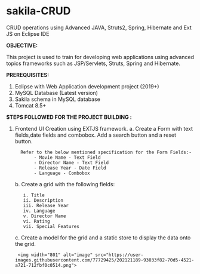 # sakila-CRUD
CRUD operations using  Advanced JAVA, Struts2, Spring, Hibernate and Ext JS on Eclipse IDE

**OBJECTIVE:**

This project is used to train for developing web applications using advanced topics frameworks such as JSP/Servlets, Struts, Spring and Hibernate.

**PREREQUISITES:**
1. Eclipse with Web Application development project (2019+)
2. MySQL Database (Latest version)
3. Sakila schema in MySQL database
4. Tomcat 8.5+

**STEPS FOLLOWED FOR THE PROJECT BUILDING :**

1. Frontend UI Creation using EXTJS framework.
     a. Create a Form with text fields,date fields and combobox. Add a search button and a reset button. 
         
         Refer to the below mentioned specification for the Form Fields:-
              - Movie Name - Text Field
              - Director Name - Text Field
              - Release Year - Date Field
              - Language - Combobox
     b. Create a grid with the following fields:
     
          i. Title
          ii. Description
          iii. Release Year
          iv. Language
          v. Director Name
          vi. Rating
          vii. Special Features
          
    c. Create a model for the grid and a static store to display the data onto the grid.
    
        <img width="801" alt="image" src="https://user-images.githubusercontent.com/77729425/202121189-93033f82-70d5-4521-a721-712fbf0c0514.png">
